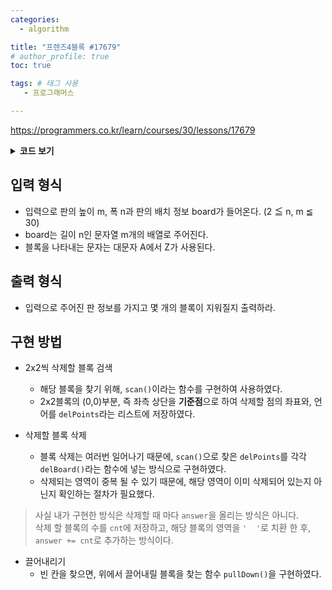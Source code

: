 ```yaml
---
categories: 
  - algorithm

title: "프렌즈4블록 #17679"
# author_profile: true
toc: true

tags: # 태그 사용
   - 프로그래머스

---
```


https://programmers.co.kr/learn/courses/30/lessons/17679


<details>
<summary><b>코드 보기</b></summary>
<div markdown="1">

```python

def scan(m,n,board):
    delPoints = []
    for i in range(m-1):
        for j in range(n-1):
            if board[i][j] == ' ':
                continue
            elif board[i][j] == board [i+1][j+1] and board[i][j] == board[i][j+1] and board[i][j] == board[i+1][j]:
                delPoints.append([i,j,board[i][j]])
    return delPoints

def delBoard(delPoint,board):
    cnt = 0
    for i in range(0,4):
        if board[delPoint[0]+i//2][delPoint[1]+i%2] == delPoint[2]:
            cnt += 1
    board[delPoint[0]] = board[delPoint[0]][0:delPoint[1]] + '  ' + board[delPoint[0]][delPoint[1]+2:]
    board[delPoint[0]+1] = board[delPoint[0]+1][0:delPoint[1]] + '  ' + board[delPoint[0]+1][delPoint[1]+2:]
    return cnt

def pullDown(m, n, board):
    for i in range(m-1,0,-1):
        for j in range(0,n):
            if board[i][j] == ' ':
                target = i-1
                while target > 0:
                    if board[target][j] == ' ':
                        target -= 1
                    else:
                        break
                board[i] = board[i][0:j] + board[target][j] + board[i][j+1:]
                board[target] = board[target][0:j] + ' ' + board[target][j+1:]
                
                
def solution(m, n, board):
    answer = 0

    while True:
        delPoints = scan(m,n,board)
        
        if delPoints == []:
            break

        for delPoint in delPoints:
            answer += delBoard(delPoint,board)
            
        pullDown(m,n,board)

    return answer

```
</div>
</details>


## 입력 형식
+ 입력으로 판의 높이 m, 폭 n과 판의 배치 정보 board가 들어온다. (2 ≦ n, m ≦ 30)
+ board는 길이 n인 문자열 m개의 배열로 주어진다.
+ 블록을 나타내는 문자는 대문자 A에서 Z가 사용된다.


## 출력 형식
+ 입력으로 주어진 판 정보를 가지고 몇 개의 블록이 지워질지 출력하라.


## 구현 방법
+ 2x2씩 삭제할 블록 검색
  + 해당 블록을 찾기 위해, ```scan()```이라는 함수를 구현하여 사용하였다.
  + 2x2블록의 (0,0)부분, 즉 좌측 상단을 **기준점**으로 하여 삭제할 점의 좌표와, 언어를 ```delPoints```라는 리스트에 저장하였다.

+ 삭제할 블록 삭제
  + 블록 삭제는 여러번 일어나기 때문에, ```scan()```으로 찾은 ```delPoints```를 각각```delBoard()```라는 함수에 넣는 방식으로 구현하였다.
  + 삭제되는 영역이 중복 될 수 있기 때문에, 해당 영역이 이미 삭제되어 있는지 아닌지 확인하는 절차가 필요했다.
  
> 사실 내가 구현한 방식은 삭제할 때 마다 ```answer```을 올리는 방식은 아니다.<br>
> 삭제 할 블록의 수를 ```cnt```에 저장하고, 해당 블록의 영역을 ```'  '```로 치환 한 후, ```answer += cnt```로 추가하는 방식이다.
  
+ 끌어내리기
  + 빈 칸을 찾으면, 위에서 끌어내릴 블록을 찾는 함수 ```pullDown()```을 구현하였다.

